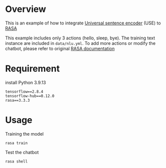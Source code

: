 # Overview

This is an example of how to integrate [Universal sentence encoder](https://www.google.com) (USE) to [RASA](https://rasa.com/docs/rasa/)

This example includes only 3 actions (hello, sleep, bye). The training text instance are included in `data/nlu.yml`. To add more actions or modify the chatbot, please refer to original [RASA documentation](https://rasa.com/docs/rasa/)

# Requirement

install Python 3.9.13

```
tensorflow==2.8.4
tensorflow-hub==0.12.0
rasa==3.3.3
```

# Usage

Training the model
```
rasa train
```

Test the chatbot
```
rasa shell
```